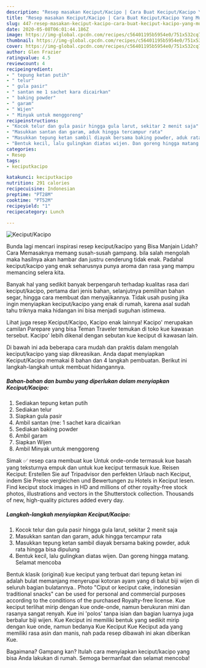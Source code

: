 ```yaml
---
description: "Resep masakan Keciput/Kacipo | Cara Buat Keciput/Kacipo Yang Mudah Dan Praktis"
title: "Resep masakan Keciput/Kacipo | Cara Buat Keciput/Kacipo Yang Mudah Dan Praktis"
slug: 447-resep-masakan-keciput-kacipo-cara-buat-keciput-kacipo-yang-mudah-dan-praktis
date: 2020-05-08T06:01:44.186Z
image: https://img-global.cpcdn.com/recipes/c56401195b5954e0/751x532cq70/keciputkacipo-foto-resep-utama.jpg
thumbnail: https://img-global.cpcdn.com/recipes/c56401195b5954e0/751x532cq70/keciputkacipo-foto-resep-utama.jpg
cover: https://img-global.cpcdn.com/recipes/c56401195b5954e0/751x532cq70/keciputkacipo-foto-resep-utama.jpg
author: Glen Frazier
ratingvalue: 4.5
reviewcount: 4
recipeingredient:
- " tepung ketan putih"
- " telur"
- " gula pasir"
- " santan me 1 sachet kara dicairkan"
- " baking powder"
- " garam"
- " Wijen"
- " Minyak untuk menggoreng"
recipeinstructions:
- "Kocok telur dan gula pasir hingga gula larut, sekitar 2 menit saja"
- "Masukkan santan dan garam, aduk hingga tercampur rata"
- "Masukkan tepung ketan sambil diayak bersama baking powder, aduk rata hingga bisa dipulung"
- "Bentuk kecil, lalu gulingkan diatas wijen. Dan goreng hingga matang. Selamat mencoba"
categories:
- Resep
tags:
- keciputkacipo

katakunci: keciputkacipo 
nutrition: 291 calories
recipecuisine: Indonesian
preptime: "PT28M"
cooktime: "PT52M"
recipeyield: "1"
recipecategory: Lunch

---
```



![Keciput/Kacipo](https://img-global.cpcdn.com/recipes/c56401195b5954e0/751x532cq70/keciputkacipo-foto-resep-utama.jpg)

Bunda lagi mencari inspirasi resep keciput/kacipo yang Bisa Manjain Lidah? Cara Memasaknya memang susah-susah gampang. bila salah mengolah maka hasilnya akan hambar dan justru cenderung tidak enak. Padahal keciput/kacipo yang enak seharusnya punya aroma dan rasa yang mampu memancing selera kita.

Banyak hal yang sedikit banyak berpengaruh terhadap kualitas rasa dari keciput/kacipo, pertama dari jenis bahan, selanjutnya pemilihan bahan segar, hingga cara membuat dan menyajikannya. Tidak usah pusing jika ingin menyiapkan keciput/kacipo yang enak di rumah, karena asal sudah tahu triknya maka hidangan ini bisa menjadi suguhan istimewa.

Lihat juga resep Keciput/Kacipo, Kacipo enak lainnya! Kacipo&#39; merupakan camilan Parepare yang bisa Teman Traveler temukan di toko kue kawasan tersebut. Kacipo&#39; lebih dikenal dengan sebutan kue keciput di kawasan lain.


Di bawah ini ada beberapa cara mudah dan praktis dalam mengolah keciput/kacipo yang siap dikreasikan. Anda dapat menyiapkan Keciput/Kacipo memakai 8 bahan dan 4 langkah pembuatan. Berikut ini langkah-langkah untuk membuat hidangannya.

<!--inarticleads1-->

##### Bahan-bahan dan bumbu yang diperlukan dalam menyiapkan Keciput/Kacipo:

1. Sediakan  tepung ketan putih
1. Sediakan  telur
1. Siapkan  gula pasir
1. Ambil  santan (me: 1 sachet kara dicairkan
1. Sediakan  baking powder
1. Ambil  garam
1. Siapkan  Wijen
1. Ambil  Minyak untuk menggoreng


Simak ✅ resep cara membuat kue Untuk onde-onde termasuk kue basah yang teksturnya empuk dan untuk kue keciput termasuk kue. Reisen Keciput: Erstellen Sie auf Tripadvisor den perfekten Urlaub nach Keciput, indem Sie Preise vergleichen und Bewertungen zu Hotels in Keciput lesen. Find keciput stock images in HD and millions of other royalty-free stock photos, illustrations and vectors in the Shutterstock collection. Thousands of new, high-quality pictures added every day. 

<!--inarticleads2-->

##### Langkah-langkah menyiapkan Keciput/Kacipo:

1. Kocok telur dan gula pasir hingga gula larut, sekitar 2 menit saja
1. Masukkan santan dan garam, aduk hingga tercampur rata
1. Masukkan tepung ketan sambil diayak bersama baking powder, aduk rata hingga bisa dipulung
1. Bentuk kecil, lalu gulingkan diatas wijen. Dan goreng hingga matang. Selamat mencoba


Bentuk klasik (original) kue keciput yang terbuat dari tepung ketan ini adalah bulat memanjang menyerupai kotoran ayam yang di balut biji wijen di seluruh bagian bulatannya.. Photo &#34;Ciput or keciput cake, indonesian traditional snacks&#34; can be used for personal and commercial purposes according to the conditions of the purchased Royalty-free license. Kue keciput terlihat mirip dengan kue onde-onde, namun berukuran mini dan rasanya sangat renyah. Kue ini &#39;polos&#39; tanpa isian dan bagian luarnya juga berbalur biji wijen. Kue Keciput ini memiliki bentuk yang sedikit mirip dengan kue onde, namun bedanya Kue Keciput Kue Keciput ada yang memiliki rasa asin dan manis, nah pada resep dibawah ini akan diberikan Kue. 

Bagaimana? Gampang kan? Itulah cara menyiapkan keciput/kacipo yang bisa Anda lakukan di rumah. Semoga bermanfaat dan selamat mencoba!
